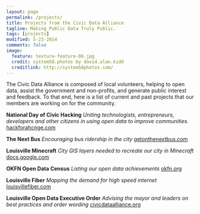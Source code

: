 ```yaml
---
layout: page
permalink: /projects/
title: Projects from the Civic Data Alliance
tagline: Making Public Data Truly Public.
tags: [projects]
modified: 5-23-2014
comments: false
image:
  feature: texture-feature-06.jpg
  credit: system58.photos by david.alan.kidd
  creditlink: http://system58photos.com/
---
```


The Civic Data Alliance is composed of local volunteers, helping to open data, assist the government and non-profits, and generate public interest and feedback.  To that end, here is a list of current and past projects that our members are working on for the community.

**National Day of Civic Hacking**
*Uniting technologists, entrepreneurs, developers and other citizens in using open data to improve communities.*
[hackforahcnge.com](http://hackforchange.org/events/hack-for-change-louisville/)

**The Next Bus**
*Encouraging bus ridership in the city*
[getonthenextbus.com](http://www.getonthenextbus.com)

**Louisville Minecraft**
*City GIS layers needed to recreate our city in Minecraft*
[docs.google.com](https://docs.google.com/a/yourmapper.com/document/d/1BaNt7-RC48QQM8U1s6UMJlU6CNc7Igxk7IaVRh5wxgQ/edit)

**OKFN Open Data Census**
*Listing our open data achievements*
[okfn.org](http://us-city.census.okfn.org/place/louisville)

**Louisville Fiber**
*Mapping the demand for high speed internet*
[louisvillefiber.com](http://www.louisvillefiber.com/)

**Louisville Open Data Executive Order**
*Advising the mayor and leaders on best practices and order wording*
[civicdataalliance.org](http://www.civicdataalliance.org/forum/?place=msg%2Fcivicdataalliance%2FiNpZKsimyf0%2FYPyqmThcnTEJ)